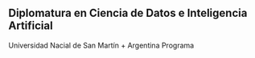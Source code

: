 ## Diplomatura en Ciencia de Datos e Inteligencia Artificial
Universidad Nacial de San Martín + Argentina Programa
